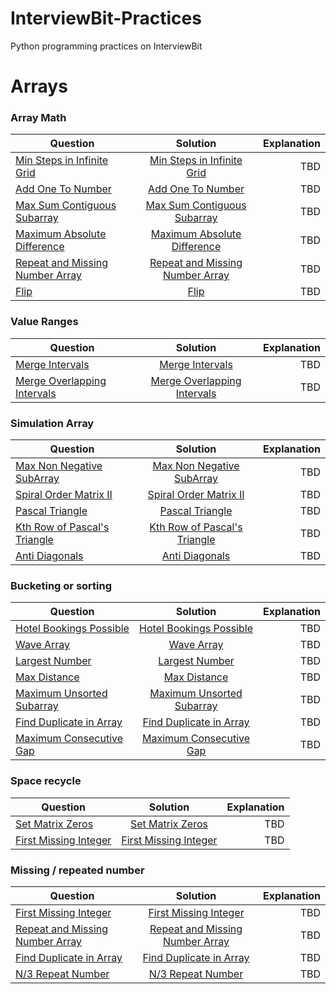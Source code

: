 # InterviewBit-Practices
Python programming practices on InterviewBit

# Arrays
### Array Math
| Question        | Solution           | Explanation  |
| ------------- |:-------------:| -----:|
| [Min Steps in Infinite Grid](https://www.interviewbit.com/problems/min-steps-in-infinite-grid/)      | [Min Steps in Infinite Grid](https://github.com/woodyko3234/InterviewBit-Practices/blob/master/Arrays/Array%20Math/Min_Steps_in_Infinite_Grid.py) | TBD |
| [Add One To Number](https://www.interviewbit.com/problems/add-one-to-number/)      | [Add One To Number](https://github.com/woodyko3234/InterviewBit-Practices/blob/master/Arrays/Array%20Math/Add_One_To_Number.py)      |   TBD |
| [Max Sum Contiguous Subarray](https://www.interviewbit.com/problems/max-sum-contiguous-subarray/) | [Max Sum Contiguous Subarray](https://github.com/woodyko3234/InterviewBit-Practices/blob/master/Arrays/Array%20Math/Max_Sum_Contiguous_Subarray.py)      |    TBD |
| [Maximum Absolute Difference](https://www.interviewbit.com/problems/maximum-absolute-difference/) | [Maximum Absolute Difference](https://github.com/woodyko3234/InterviewBit-Practices/blob/master/Arrays/Array%20Math/Maximum_Absolute_Difference.py) | TBD |
| [Repeat and Missing Number Array](https://www.interviewbit.com/problems/repeat-and-missing-number-array/) | [Repeat and Missing Number Array](https://github.com/woodyko3234/InterviewBit-Practices/blob/master/Arrays/Array%20Math/Repeat_and_Missing_Number_Array.py) | TBD |
|[Flip](https://www.interviewbit.com/problems/flip/) | [Flip](https://github.com/woodyko3234/InterviewBit-Practices/blob/master/Arrays/Array%20Math/Flip.py) | TBD |

### Value Ranges
| Question        | Solution           | Explanation  |
| ------------- |:-------------:| -----:|
| [Merge Intervals](https://www.interviewbit.com/problems/merge-intervals/) | [Merge Intervals](https://github.com/woodyko3234/InterviewBit-Practices/blob/master/Arrays/Value%20Ranges/Merge_Intervals.py) | TBD |
| [Merge Overlapping Intervals](https://www.interviewbit.com/problems/merge-overlapping-intervals/) | [Merge Overlapping Intervals](https://github.com/woodyko3234/InterviewBit-Practices/blob/master/Arrays/Value%20Ranges/Merge_Overlapping_Intervals.py) | TBD |

### Simulation Array
| Question        | Solution           | Explanation  |
| ------------- |:-------------:| -----:|
|[Max Non Negative SubArray](https://www.interviewbit.com/problems/max-non-negative-subarray/) | [Max Non Negative SubArray](https://github.com/woodyko3234/InterviewBit-Practices/blob/master/Arrays/Simulation%20Array/Max_Non_Negative_SubArray.py) | TBD |
|[Spiral Order Matrix II](https://www.interviewbit.com/problems/spiral-order-matrix-ii/) | [Spiral Order Matrix II](https://github.com/woodyko3234/InterviewBit-Practices/blob/master/Arrays/Simulation%20Array/Spiral_Order_Matrix_II.py) | TBD |
|[Pascal Triangle](https://www.interviewbit.com/problems/pascal-triangle/) | [Pascal Triangle](https://github.com/woodyko3234/InterviewBit-Practices/blob/master/Arrays/Simulation%20Array/Pascal_Triangle.py) | TBD |
|[Kth Row of Pascal's Triangle](https://www.interviewbit.com/problems/kth-row-of-pascals-triangle/) | [Kth Row of Pascal's Triangle](https://github.com/woodyko3234/InterviewBit-Practices/blob/master/Arrays/Simulation%20Array/Kth_Row_of_Pascal's_Triangle.py) | TBD |
|[Anti Diagonals](https://www.interviewbit.com/problems/anti-diagonals/) | [Anti Diagonals](https://github.com/woodyko3234/InterviewBit-Practices/blob/master/Arrays/Simulation%20Array/Anti_Diagonals.py) | TBD |

### Bucketing or sorting
| Question        | Solution           | Explanation  |
| ------------- |:-------------:| -----:|
|[Hotel Bookings Possible](https://www.interviewbit.com/problems/hotel-bookings-possible/) | [Hotel Bookings Possible](https://github.com/woodyko3234/InterviewBit-Practices/blob/master/Arrays/Bucketing%20and%20Sorting/Hotel_Bookings_Possible.py) | TBD |
|[Wave Array](https://www.interviewbit.com/problems/wave-array/) | [Wave Array](https://github.com/woodyko3234/InterviewBit-Practices/blob/master/Arrays/Bucketing%20and%20Sorting/Wave_Array.py) | TBD |
|[Largest Number](https://www.interviewbit.com/problems/largest-number/) | [Largest Number](https://github.com/woodyko3234/InterviewBit-Practices/blob/master/Arrays/Bucketing%20and%20Sorting/Largest_Number.py) | TBD |
|[Max Distance](https://www.interviewbit.com/problems/max-distance/) | [Max Distance](https://github.com/woodyko3234/InterviewBit-Practices/blob/master/Arrays/Bucketing%20and%20Sorting/Max_Distance.py) | TBD |
|[Maximum Unsorted Subarray](https://www.interviewbit.com/problems/maximum-unsorted-subarray/) | [Maximum Unsorted Subarray](https://github.com/woodyko3234/InterviewBit-Practices/blob/master/Arrays/Bucketing%20and%20Sorting/Maximum_Unsorted_Subarray.py) | TBD |
|[Find Duplicate in Array](https://www.interviewbit.com/problems/find-duplicate-in-array/) | [Find Duplicate in Array](https://github.com/woodyko3234/InterviewBit-Practices/blob/master/Arrays/Bucketing%20and%20Sorting/Find_Duplicate_in_Array.py) | TBD |
|[Maximum Consecutive Gap](https://www.interviewbit.com/problems/maximum-consecutive-gap/) | [Maximum Consecutive Gap](https://github.com/woodyko3234/InterviewBit-Practices/blob/master/Arrays/Bucketing%20and%20Sorting/Maximum_Consecutive_Gap.py) | TBD |

### Space recycle
| Question        | Solution           | Explanation  |
| ------------- |:-------------:| -----:|
|[Set Matrix Zeros](https://www.interviewbit.com/problems/set-matrix-zeros/) | [Set Matrix Zeros](https://github.com/woodyko3234/InterviewBit-Practices/blob/master/Arrays/Space%20Recycle/Set_Matrix_Zeros.py) | TBD |
|[First Missing Integer](https://www.interviewbit.com/problems/first-missing-integer/) | [First Missing Integer](https://github.com/woodyko3234/InterviewBit-Practices/blob/master/Arrays/Space%20Recycle/First_Missing_Integer.py) | TBD |

### Missing / repeated number
| Question        | Solution           | Explanation  |
| ------------- |:-------------:| -----:|
|[First Missing Integer](https://www.interviewbit.com/problems/first-missing-integer/) | [First Missing Integer](https://github.com/woodyko3234/InterviewBit-Practices/blob/master/Arrays/Space%20Recycle/First_Missing_Integer.py) | TBD |
|[Repeat and Missing Number Array](https://www.interviewbit.com/problems/repeat-and-missing-number-array/) | [Repeat and Missing Number Array](https://github.com/woodyko3234/InterviewBit-Practices/blob/master/Arrays/Array%20Math/Repeat_and_Missing_Number_Array.py) | TBD |
|[Find Duplicate in Array](https://www.interviewbit.com/problems/find-duplicate-in-array/) | [Find Duplicate in Array](https://github.com/woodyko3234/InterviewBit-Practices/blob/master/Arrays/Missing%20or%20repeated%20number/Find_Duplicate_in_Array.py) | TBD |
|[N/3 Repeat Number](https://www.interviewbit.com/problems/n3-repeat-number/) | [N/3 Repeat Number](https://github.com/woodyko3234/InterviewBit-Practices/blob/master/Arrays/Missing%20or%20repeated%20number/N3_Repeat_Number.py) | TBD |
